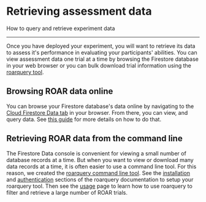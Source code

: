 # Retrieving assessment data

How to query and retrieve experiment data

---

Once you have deployed your experiment, you will want to retrieve its data to assess it's performance in evaluating your participants' abilities. You can view assessment data one trial at a time by browsing the Firestore database in your web browser or you can bulk download trial information using the [roarquery tool](https://roarquery.readthedocs.io/en/latest/).

## Browsing ROAR data online

You can browse your Firestore database's data online by navigating to the [Cloud Firestore Data tab](https://console.firebase.google.com/project/_/firestore/data) in your browser. From there, you can view, and query data. See [this guide](https://firebase.google.com/docs/firestore/using-console) for more details on how to do that.

## Retrieving ROAR data from the command line

The Firestore Data console is convenient for viewing a small number of database records at a time. But when you want to view or download many data records at a time, it is often easier to use a command line tool. For this reason, we created the [roarquery command line tool](https://roarquery.readthedocs.io/en/latest/index.html). See the [installation](https://roarquery.readthedocs.io/en/latest/index.html#installation) and [authentication](https://roarquery.readthedocs.io/en/latest/index.html#authentication) sections of the roarquery documentation to setup your roarquery tool. Then see the [usage](https://roarquery.readthedocs.io/en/latest/usage.html) page to learn how to use roarquery to filter and retrieve a large number of ROAR trials.
